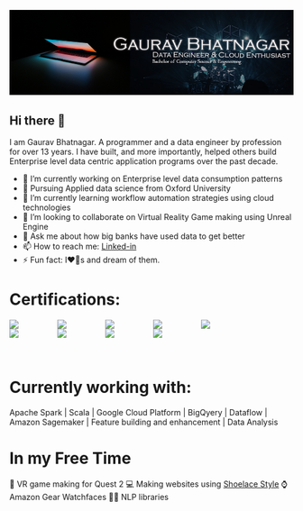 ![MasterHead](https://github.com/igauravbhatnagar/igauravbhatnagar/blob/ab85ed44623bedb1ad61531a2f9c84ceec8179ab/GithubBG.png)


## Hi there 👋
I am Gaurav Bhatnagar. A programmer and a data engineer by profession for over 13 years. 
I have built, and more importantly, helped others build Enterprise level data centric application programs over the past decade.

- 🔭 I’m currently working on Enterprise level data consumption patterns
- 🔭 Pursuing Applied data science from Oxford University
- 🌱 I’m currently learning workflow automation strategies using cloud technologies 
- 👯 I’m looking to collaborate on Virtual Reality Game making using Unreal Engine
- 💬 Ask me about how big banks have used data to get better
- 📫 How to reach me: <a href="https://www.linkedin.com/in/igauravbhatnagar"> Linked-in </a>
- ⚡ Fun fact: I❤️🐶s and dream of them.  

# Certifications:

<a href="https://www.credential.net/26a330e0-92cf-4ea8-9523-dec47a1f94fa" title="Google Cloud Professional Cloud Architect"><img src="https://user-images.githubusercontent.com/31373150/216391914-dbaa01aa-6cee-4a6f-a875-8f9aa2b673f8.png" width=85 align=left></a>
<a href="https://www.credential.net/128bf43f-3cfc-4e9d-ba1b-6e2873442c86" title="Google Cloud Professional Data Engineer"><img src="https://user-images.githubusercontent.com/31373150/167313720-72e6ae13-cec0-47d1-b8fd-c48f0975a518.png" width=85 align=left></a>
<a href="https://www.credential.net/7a28689b-d4f2-4794-a455-6013ac234397" title="Google Cloud Associate Cloud Engineer"><img src="https://user-images.githubusercontent.com/31373150/167313713-a8e5838c-6770-4c76-83ca-0a2e494aede6.png" width=85 align=left></a>
<a href="https://www.credly.com/badges/23d05fe1-b3f1-40ba-b71e-f4df7794aafa/public_url" title="Certified SAFe Agilist 5.0"><img src="https://user-images.githubusercontent.com/31373150/167314452-b25965f3-c1cb-4ecb-916f-6076ecc36ec5.png" width=85 align=left></a>

<a href="https://www.credly.com/badges/4cd85514-f0fa-4a64-a22c-cff01ddda816/public_url" title="Azure Fundamentals"><img src="https://user-images.githubusercontent.com/31373150/216396672-98c68000-1734-4742-bb4c-536ae41ae068.png" width=85 align=left></a>
<a href="https://www.credly.com/badges/4cd85514-f0fa-4a64-a22c-cff01ddda816/public_url" title="Azure AI Fundamentals"><img src="https://user-images.githubusercontent.com/31373150/167313759-e873e21d-4ede-413f-887f-bac9a87a8d69.png" width=85 align=left></a>
<a href="https://www.credly.com/badges/a163ca2a-0c01-4b49-8d9c-900324cfedbc/public_url" title="Azure Data Fundamentals"><img src="https://user-images.githubusercontent.com/31373150/167313764-8be948e4-385d-403e-8d7b-dea10c03a8ff.png" width=85 align=left></a>
<a href=# title="ISTQB Certified Tester"><img src="https://user-images.githubusercontent.com/31373150/167314333-472890d9-7048-4eb2-aaec-8d229bc821df.png" width=85 align=left></a>
<a href=# title="Certified Scrum Master"><img src="https://user-images.githubusercontent.com/31373150/167314401-91c97792-92b0-4080-b5c7-d3c71419a778.png" width=85 align=left></a>



<pre>


<br/>
</pre>

# Currently working with:
Apache Spark |
Scala |
Google Cloud Platform | BigQyery | Dataflow |
Amazon Sagemaker |
Feature building and enhancement |
Data Analysis


# In my Free Time
🏏 VR game making for Quest 2 
💻 Making websites using <a href="https://shoelace.style/">Shoelace Style</a>
⌚ Amazon Gear Watchfaces
👨‍🦱 NLP libraries

